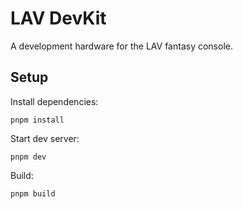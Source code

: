 # LAV DevKit

A development hardware for the LAV fantasy console.

## Setup

Install dependencies:

```
pnpm install
```

Start dev server:

```
pnpm dev
```

Build:

```
pnpm build
```
